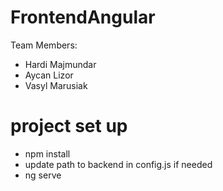 # FrontendAngular

Team Members:
- Hardi Majmundar 
- Aycan Lizor
- Vasyl Marusiak

# project set up
- npm install
- update path to backend in config.js if needed
-  ng serve
